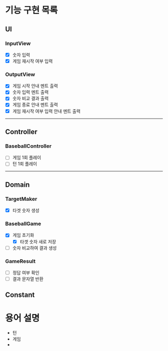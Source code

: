# 기능 구현 목록

## UI
### InputView
- [x] 숫자 입력
- [x] 게임 재시작 여부 입력

### OutputView
- [x] 게임 시작 안내 멘트 출력
- [x] 숫자 입력 멘트 출력
- [x] 숫자 비교 결과 출력
- [x] 게임 종료 안내 멘트 출력
- [x] 게임 재시작 여부 입력 안내 멘트 출력
---

## Controller
### BaseballController
- [ ] 게임 1회 플레이
- [ ] 턴 1회 플레이
---

## Domain
### TargetMaker
- [x] 타겟 숫자 생성

### BaseballGame
- [x] 게임 초기화
  - [x] 타겟 숫자 새로 저장
- [ ] 숫자 비교하여 결과 생성

### GameResult
- [ ] 정답 여부 확인
- [ ] 결과 문자열 반환

## Constant


# 용어 설명
- 턴
- 게임
- 